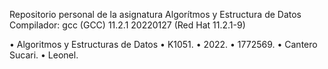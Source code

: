 Repositorio personal de la asignatura Algorítmos y Estructura de Datos Compilador: gcc (GCC) 11.2.1 20220127 (Red Hat 11.2.1-9)

• Algoritmos y Estructuras de Datos • K1051. • 2022. • 1772569. • Cantero Sucari. • Leonel.
